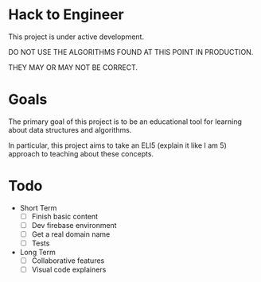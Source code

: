 # Hack to Engineer

This project is under active development.

DO NOT USE THE ALGORITHMS FOUND AT THIS POINT IN PRODUCTION.

THEY MAY OR MAY NOT BE CORRECT.

# Goals

The primary goal of this project is to be an educational tool for learning about data structures and algorithms.

In particular, this project aims to take an ELI5 (explain it like I am 5) approach to teaching about these concepts.

# Todo

* Short Term
    - [ ] Finish basic content
    - [ ] Dev firebase environment
    - [ ] Get a real domain name
    - [ ] Tests
* Long Term
    - [ ] Collaborative features
    - [ ] Visual code explainers